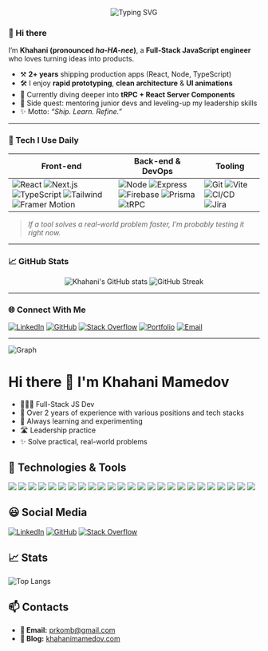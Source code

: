 <!-- Banner / Hero -->
<p align="center">
  <img src="https://readme-typing-svg.demolab.com?font=Fira+Code&size=24&pause=1000&color=FFFFFF&background=252525&center=true&vCenter=true&width=435&lines=Hey,+I%27m+Khahani+Mamedov!;Full-Stack+JavaScript+Engineer;Always+learning+🚀" alt="Typing SVG" />
</p>

### 👋 Hi there

I’m **Khahani (pronounced _ha-HA-nee_)**, a **Full-Stack JavaScript engineer** who loves turning ideas into products.  
- ⚒️ **2+ years** shipping production apps (React, Node, TypeScript)  
- 🛠  I enjoy **rapid prototyping**, **clean architecture** & **UI animations**  
- 🌱 Currently diving deeper into **tRPC + React Server Components**  
- 🧭 Side quest: mentoring junior devs and leveling-up my leadership skills  
- ✨ Motto: *“Ship. Learn. Refine.”*

---

### 🔧 Tech I Use Daily

| Front-end | Back-end & DevOps | Tooling |
|-----------|------------------|---------|
| ![React](https://img.shields.io/badge/-React-20232a?logo=react&logoColor=61dafb) ![Next.js](https://img.shields.io/badge/-Next.js-000?logo=next.js) ![TypeScript](https://img.shields.io/badge/-TypeScript-3178C6?logo=typescript&logoColor=white) ![Tailwind](https://img.shields.io/badge/-Tailwind-06B6D4?logo=tailwindcss&logoColor=white) ![Framer Motion](https://img.shields.io/badge/-Framer_Motion-E10098?logo=framer&logoColor=white) | ![Node](https://img.shields.io/badge/-Node.js-339933?logo=node.js&logoColor=white) ![Express](https://img.shields.io/badge/-Express-000?logo=express&logoColor=white) ![Firebase](https://img.shields.io/badge/-Firebase-FFCA28?logo=firebase&logoColor=black) ![Prisma](https://img.shields.io/badge/-Prisma-2D3748?logo=prisma) ![tRPC](https://img.shields.io/badge/-tRPC-2596be?logo=trpc) | ![Git](https://img.shields.io/badge/-Git-F05032?logo=git&logoColor=white) ![Vite](https://img.shields.io/badge/-Vite-646CFF?logo=vite&logoColor=white) ![CI/CD](https://img.shields.io/badge/-CI/CD-0A0A0A?logo=githubactions) ![Jira](https://img.shields.io/badge/-Jira-0052CC?logo=jira&logoColor=white) |

> *If a tool solves a real-world problem faster, I’m probably testing it right now.*

---

### 📈 GitHub Stats

<p align="center">
  <img src="https://github-readme-stats.vercel.app/api?username=prkomb&show_icons=true&theme=tokyonight&hide_border=true" alt="Khahani's GitHub stats" />
  <img src="https://github-readme-streak-stats.herokuapp.com/?user=prkomb&theme=tokyonight&hide_border=true" alt="GitHub Streak" />
</p>

---

### 🌐 Connect With Me

[![LinkedIn](https://img.shields.io/badge/LinkedIn-0077B5?style=for-the-badge&logo=linkedin&logoColor=white)](https://www.linkedin.com/in/khahani-mamedov/)
[![GitHub](https://img.shields.io/badge/GitHub-181717?style=for-the-badge&logo=github&logoColor=white)](https://github.com/prkomb)
[![Stack Overflow](https://img.shields.io/badge/Stack%20Overflow-F48024?style=for-the-badge&logo=stackoverflow&logoColor=white)](https://stackoverflow.com/users/30908165/prkomb)
[![Portfolio](https://img.shields.io/badge/Portfolio-000?style=for-the-badge&logo=vercel&logoColor=white)](https://khahanimamedov.com)
[![Email](https://img.shields.io/badge/E-mail-D14836?style=for-the-badge&logo=gmail&logoColor=white)](mailto:prkomb@gmail.com)

---

<!-- Commit graph (optional eye-candy) -->
![Graph](https://activity-graph.herokuapp.com/graph?username=prkomb&theme=tokyo-night&hide_border=true)

# Hi there 👋 I'm Khahani Mamedov

* 👨🏻‍💻 Full-Stack JS Dev
* 🧠 Over 2 years of experience with various positions and tech stacks
* 🤔 Always learning and experimenting
* 🛣️ Leadership practice
* ✨ Solve practical, real-world problems

## 🚀 Technologies & Tools

<p align="left">
  <img src="https://img.shields.io/badge/JavaScript-F7DF1E?style=for-the-badge&logo=javascript&logoColor=black"/>
  <img src="https://img.shields.io/badge/TypeScript-3178C6?style=for-the-badge&logo=typescript&logoColor=white"/>
  <img src="https://img.shields.io/badge/React-20232A?style=for-the-badge&logo=react&logoColor=61DAFB"/>
  <img src="https://img.shields.io/badge/Redux_Toolkit-764ABC?style=for-the-badge&logo=redux&logoColor=white"/>

  <img src="https://img.shields.io/badge/HTML5-E34F26?style=for-the-badge&logo=html5&logoColor=white"/>
  <img src="https://img.shields.io/badge/CSS3-1572B6?style=for-the-badge&logo=css3&logoColor=white"/>
  <img src="https://img.shields.io/badge/SASS/SCSS-CC6699?style=for-the-badge&logo=sass&logoColor=white"/>
  <img src="https://img.shields.io/badge/Express-000000?style=for-the-badge&logo=express&logoColor=white"/>
  <img src="https://img.shields.io/badge/Puppeteer-40B5A4?style=for-the-badge&logo=puppeteer&logoColor=white"/>
  

  <img src="https://img.shields.io/badge/Tailwind_CSS-06B6D4?style=for-the-badge&logo=tailwind-css&logoColor=white"/>
  <img src="https://img.shields.io/badge/Bootstrap-7952B3?style=for-the-badge&logo=bootstrap&logoColor=white"/>
  <img src="https://img.shields.io/badge/React_Hook_Form-EC5990?style=for-the-badge&logo=reacthookform&logoColor=white"/>
  <img src="https://img.shields.io/badge/Formik-ECC94B?style=for-the-badge&logo=formik&logoColor=black"/>
  <img src="https://img.shields.io/badge/Vite-646CFF?style=for-the-badge&logo=vite&logoColor=white"/>
  <img src="https://img.shields.io/badge/Firebase-FFCA28?style=for-the-badge&logo=firebase&logoColor=black"/>
  <img src="https://img.shields.io/badge/Contentful-2478CC?style=for-the-badge&logo=contentful&logoColor=white"/>
  <img src="https://img.shields.io/badge/Pinia-FADA5E?style=for-the-badge&logo=pinia&logoColor=black"/>
  <img src="https://img.shields.io/badge/MUI-007FFF?style=for-the-badge&logo=mui&logoColor=white"/>
  <img src="https://img.shields.io/badge/Git-F05032?style=for-the-badge&logo=git&logoColor=white"/>
  <img src="https://img.shields.io/badge/Vercel-000000?style=for-the-badge&logo=vercel&logoColor=white"/>
  <img src="https://img.shields.io/badge/CI/CD-0A0A0A?style=for-the-badge&logo=githubactions&logoColor=white"/>
  <img src="https://img.shields.io/badge/REST_API-6A737D?style=for-the-badge"/>
  <img src="https://img.shields.io/badge/Framer_Motion-E10098?style=for-the-badge&logo=framer&logoColor=white"/>
  <img src="https://img.shields.io/badge/Jira-0052CC?style=for-the-badge&logo=jira&logoColor=white"/>
  <img src="https://img.shields.io/badge/Slack-4A154B?style=for-the-badge&logo=slack&logoColor=white"/>
</p>

## 😃 Social Media

[![LinkedIn](https://img.shields.io/badge/linkedin-%230077B5.svg?&style=for-the-badge&logo=linkedin&logoColor=white)](https://www.linkedin.com/in/khahani-mamedov/)
[![GitHub](https://img.shields.io/badge/GitHub-%2312100E.svg?&style=for-the-badge&logo=Github&logoColor=white)](https://github.com/prkomb)
[![Stack Overflow](https://img.shields.io/badge/stackoverflow-F58025.svg?&style=for-the-badge&logo=Stack%20Overflow&logoColor=white)](https://stackoverflow.com/users/30908165/prkomb)

## 📈 Stats

![Top Langs](https://github-readme-stats.vercel.app/api?username=prkomb&layout=compact&theme=tokyonight)

## 📫 Contacts

* **📧 Email:** [prkomb@gmail.com](mailto:prkomb@gmail.com)
* **🔗 Blog:** [khahanimamedov.com](https://khahanimamedov.com)

